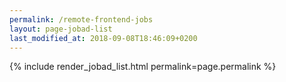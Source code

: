 ```yaml
---
permalink: /remote-frontend-jobs
layout: page-jobad-list
last_modified_at: 2018-09-08T18:46:09+0200
---
```

{% include render_jobad_list.html permalink=page.permalink %}
